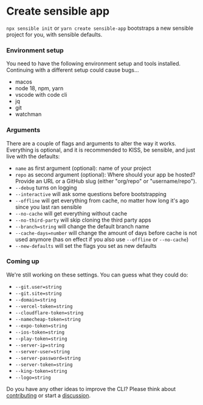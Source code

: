 # Create sensible app

`npx sensible init` or `yarn create sensible-app` bootstraps a new sensible project for you, with sensible defaults.

### Environment setup

You need to have the following environment setup and tools installed. Continuing with a different setup could cause bugs...

- macos
- node 18, npm, yarn
- vscode with code cli
- jq
- git
- watchman

### Arguments

There are a couple of flags and arguments to alter the way it works. Everything is optional, and it is recommended to KISS, be sensible, and just live with the defaults:

- `name` as first argument (optional): name of your project
- `repo` as second argument (optional): Where should your app be hosted? Provide an URL or a GitHub slug (either "org/repo" or "username/repo").
- `--debug` turns on logging
- `--interactive` will ask some questions before bootstrapping
- `--offline` will get everything from cache, no matter how long it's ago since you last ran sensible
- `--no-cache` will get everything without cache
- `--no-third-party` will skip cloning the third party apps
- `--branch=string` will change the default branch name
- `--cache-days=number` will change the amount of days before cache is not used anymore (has on effect if you also use `--offline` or `--no-cache`)
- `--new-defaults` will set the flags you set as new defaults

### Coming up

We're still working on these settings. You can guess what they could do:

- `--git.user=string`
- `--git.site=string`
- `--domain=string`
- `--vercel-token=string`
- `--cloudflare-token=string`
- `--namecheap-token=string`
- `--expo-token=string`
- `--ios-token=string`
- `--play-token=string`
- `--server-ip=string`
- `--server-user=string`
- `--server-password=string`
- `--server-token=string`
- `--king-token=string`
- `--logo=string`

Do you have any other ideas to improve the CLI? Please think about [contributing](https://github.com/Code-From-Anywhere/sensible/blob/main/contributing.md) or start a [discussion](https://github.com/Code-From-Anywhere/sensible/discussions).
